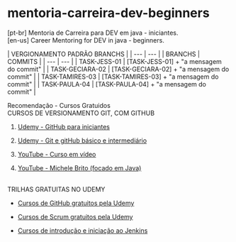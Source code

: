 # mentoria-carreira-dev-beginners
[pt-br] Mentoria de Carreira para DEV em java - iniciantes. <br>
[en-us] Career Mentoring for DEV in java - beginners.

| VERGIONAMENTO PADRÃO BRANCHS |
| --- | --- |
| BRANCHS | COMMITS |
| --- | --- |
| TASK-JESS-01 | [TASK-JESS-01] + "a mensagem do commit" | 
| TASK-GECIARA-02 | [TASK-GECIARA-02] + "a mensagem do commit" | 
| TASK-TAMIRES-03 | [TASK-TAMIRES-03] + "a mensagem do commit" | 
| TASK-PAULA-04 | [TASK-PAULA-04] + "a mensagem do commit" | 

Recomendação - Cursos Gratuidos
<br> CURSOS DE VERSIONAMENTO GIT, COM GITHUB
1) [Udemy - GitHub para iniciantes](https://www.udemy.com/share/101tY43@NJDJewCs8kjnucLv78CLqLVNV__N68E1LIliwofUYhe3VQrr8y91iBdjBoJTwLypTw==/)

2) [Udemy - Git e gitHub básico e intermediário](https://www.udemy.com/share/101B143@i4GUCLDMbE5H1mvzlek1wtRKwWbxlIa4y37ypzMV-maXaOdDBv7JGTnpSe56g44dYQ==/)

3) [YouTube - Curso em vídeo](https://www.youtube.com/live/5BYm7UdCrX0?si=_htFO_hTi9a9e93O)

4) [YouTube - Michele Brito (focado em Java)](https://youtu.be/2bnbH9a-WNw?si=ZKtb7momQZ7g7fnE)

<br> TRILHAS GRATUITAS NO UDEMY
- [Cursos de GitHub gratuitos pela Udemy](https://www.udemy.com/courses/search/?price=price-free&q=git&sort=relevance&src=ukw) 

- [Cursos de Scrum gratuitos pela Udemy](https://www.udemy.com/courses/search/?price=price-free&q=scrum&sort=relevance&src=ukw)

- [Cursos de introdução e iniciação ao Jenkins](https://www.udemy.com/courses/search/?price=price-free&q=jenkins&sort=relevance&src=ukw)

